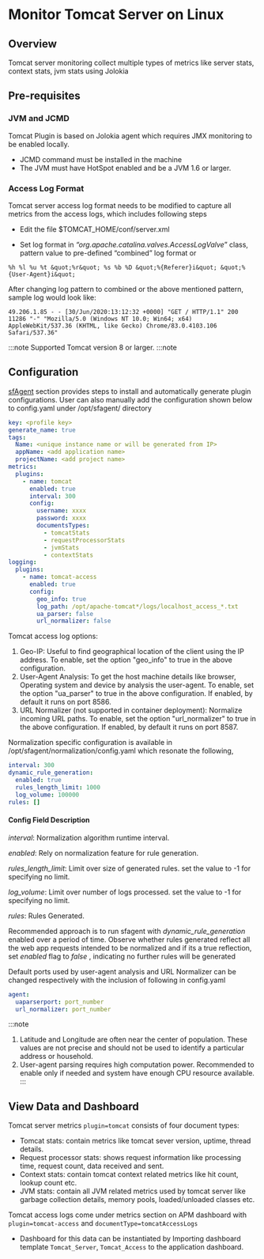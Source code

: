 # Monitor Tomcat Server on Linux

## Overview

Tomcat server monitoring collect multiple types of metrics like server stats, context stats, jvm stats using Jolokia

## Pre-requisites

### JVM and JCMD
Tomcat Plugin is based on Jolokia agent which requires JMX monitoring to be enabled locally.
- JCMD command must be installed in the machine
- The JVM must have HotSpot enabled and be a JVM 1.6 or larger.

### Access Log Format

Tomcat server access log format needs to be modified to capture all metrics from the access logs, which includes following steps

- Edit the file $TOMCAT_HOME/conf/server.xml

- Set log format in *“org.apache.catalina.valves.AccessLogValve*” class, pattern value to pre-defined “combined” log format or

```
%h %l %u %t &quot;%r&quot; %s %b %D &quot;%{Referer}i&quot; &quot;%{User-Agent}i&quot;
```

After changing log pattern to combined or the above mentioned pattern, sample log would look like:

```
49.206.1.85 - - [30/Jun/2020:13:12:32 +0000] "GET / HTTP/1.1" 200 11286 "-" "Mozilla/5.0 (Windows NT 10.0; Win64; x64) AppleWebKit/537.36 (KHTML, like Gecko) Chrome/83.0.4103.106 Safari/537.36"
```

:::note
  Supported Tomcat version 8 or larger.
:::note

## Configuration

[sfAgent](/docs/Quick_Start/getting_started#sfagent) section provides steps to install and automatically generate plugin configurations. User can also manually add the configuration shown below to config.yaml under /opt/sfagent/ directory 

```yaml
key: <profile key> 
generate_name: true 
tags: 
  Name: <unique instance name or will be generated from IP> 
  appName: <add application name> 
  projectName: <add project name> 
metrics: 
  plugins: 
    - name: tomcat 
      enabled: true 
      interval: 300 
      config: 
        username: xxxx 
        password: xxxx
        documentsTypes:
          - tomcatStats
          - requestProcessorStats
          - jvmStats
          - contextStats
logging: 
  plugins: 
    - name: tomcat-access 
      enabled: true 
      config: 
        geo_info: true  
        log_path: /opt/apache-tomcat*/logs/localhost_access_*.txt 
        ua_parser: false
        url_normalizer: false

```

Tomcat access log options:

  1. Geo-IP: Useful to find geographical location of the client using the IP address. To enable, set the option "geo_info" to true in the above configuration.
  2. User-Agent Analysis: To get the host machine details like browser, Operating system and device by analysis the user-agent. To enable, set the option "ua_parser" to true in the above configuration. If enabled, by default it runs on port 8586.
  3. URL Normalizer (not supported in container deployment): Normalize incoming URL paths. To enable, set the option "url_normalizer" to true in the above configuration. If enabled, by default it runs on port 8587. 

Normalization specific configuration is available in /opt/sfagent/normalization/config.yaml which resonate the following,

```yaml
interval: 300
dynamic_rule_generation:
  enabled: true
  rules_length_limit: 1000 
  log_volume: 100000
rules: []
```

#### Config Field Description

*interval*: Normalization algorithm runtime interval.

*enabled*: Rely on normalization feature for rule generation.

*rules_length_limit*: Limit over size of generated rules. set the value to -1  for specifying no limit.

*log_volume*: Limit over number of logs processed. set the value to -1  for specifying no limit.

*rules*: Rules Generated.

Recommended approach is to run sfagent with *dynamic_rule_generation* enabled over a period of time. Observe whether rules generated reflect all the web app requests intended to be normalized and if its a true reflection, set *enabled* flag to *false* , indicating no further rules will be generated

Default ports used by user-agent analysis and URL Normalizer can be changed respectively with the inclusion of following in config.yaml

```yaml
agent:
  uaparserport: port_number
  url_normalizer: port_number
```

:::note
1. Latitude and Longitude are often near the center of population. These values are not precise and should not be used to identify a particular address or household.
2. User-agent parsing requires high computation power. Recommended to enable only if needed and system have enough CPU resource available.
:::

## View Data and Dashboard

Tomcat server metrics `plugin=tomcat` consists of four document types:

- Tomcat stats: contain metrics like tomcat sever version, uptime, thread details.
- Request processor stats: shows request information like processing time, request count, data received and sent.
- Context stats: contain tomcat context related metrics like hit count, lookup count etc.
- JVM stats: contain all JVM related metrics used by tomcat server like garbage collection details, memory pools, loaded/unloaded classes etc.

Tomcat access logs come under metrics section on APM dashboard with `plugin=tomcat-access` and `documentType=tomcatAccessLogs`

- Dashboard for this data can be instantiated by Importing dashboard template `Tomcat_Server`, `Tomcat_Access` to the application dashboard.